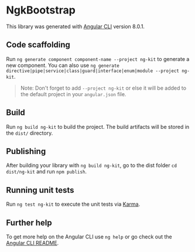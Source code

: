 # NgkBootstrap

This library was generated with [Angular CLI](https://github.com/angular/angular-cli) version 8.0.1.

## Code scaffolding

Run `ng generate component component-name --project ng-kit` to generate a new component. You can also use `ng generate directive|pipe|service|class|guard|interface|enum|module --project ng-kit`.
> Note: Don't forget to add `--project ng-kit` or else it will be added to the default project in your `angular.json` file. 

## Build

Run `ng build ng-kit` to build the project. The build artifacts will be stored in the `dist/` directory.

## Publishing

After building your library with `ng build ng-kit`, go to the dist folder `cd dist/ng-kit` and run `npm publish`.

## Running unit tests

Run `ng test ng-kit` to execute the unit tests via [Karma](https://karma-runner.github.io).

## Further help

To get more help on the Angular CLI use `ng help` or go check out the [Angular CLI README](https://github.com/angular/angular-cli/blob/master/README.md).
